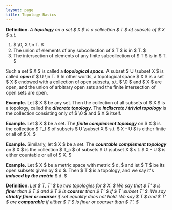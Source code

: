 ```yaml
---
layout: page
title: Topology Basics
---
```


**Definition.** *A **topology** on a set $ X $ is a collection $ T $ of subsets
of $ X $ s.t.*

1. $ \0, X \in T. $
2. The union of elements of any subcollection of $ T $ is in $ T. $
3. The intersection of elements of any finite subcollection of $ T $ is in $ T.
   $

Such a set $ X $ is called a ***topological space.*** A subset $ U \subset X $
is called ***open*** if $ U \in T. $ In other words, a topological space $ X $
is a set $ X $ endowed with a collection of open subsets, s.t. $ \0 $ and $ X $
are open, and the union of arbitrary open sets and the finite intersection of
open sets are open.

**Example.** Let $ X $ be any set. Then the collection of all subsets of $ X $
is a topology, called the ***discrete topology.*** The ***indiscrete / trivial
topology*** is the collection consisting only of $ \0 $ and $ X $ itself.

**Example.** Let $ X $ be a set. The ***finite complement topology*** on $ X $
is the collection $ T_f $ of subsets $ U \subset X $ s.t. $ X - U $ is either
finite or all of $ X. $

**Example.** Similarly, let $ X $ be a set. The ***countable complement
topology*** on $ X $ is the collection $ T_c $ of subsets $ U \subset X $ s.t. $
X - U $ is either countable or all of $ X. $

**Example.** Let $ X $ be a metric space with metric $ d, $ and let $ T $ be its
open subsets given by $ d $. Then $ T $ is a topology, and we say it's
***induced by the metric*** $ d. $

**Definition.** *Let $ T, T' $ be two topologies for $ X. $ We say that $ T' $
is **finer** than $ T $ and $ T $ is **coarser** than $ T' $ if $ T \subset T'
$. We say **strictly finer or coarser** if set equality does not hold. We say $
T $ and $ T' $ are **comparable** if either $ T $ is finer or coarser than $ T'.
$*